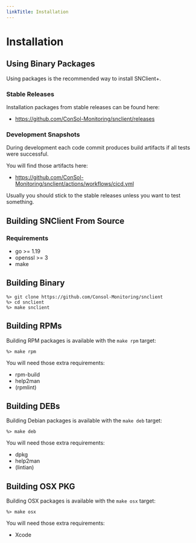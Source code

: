 ```yaml
---
linkTitle: Installation
---
```


# Installation

## Using Binary Packages

Using packages is the recommended way to install SNClient+.

### Stable Releases
Installation packages from stable releases can be found here:

- https://github.com/ConSol-Monitoring/snclient/releases

### Development Snapshots
During development each code commit produces build artifacts if all tests were
successful.

You will find those artifacts here:

- https://github.com/ConSol-Monitoring/snclient/actions/workflows/cicd.yml

Usually you should stick to the stable releases unless you want to test something.

## Building SNClient From Source

### Requirements

- go >= 1.19
- openssl >= 3
- make

## Building Binary

	%> git clone https://github.com/Consol-Monitoring/snclient
	%> cd snclient
	%> make snclient

## Building RPMs

Building RPM packages is available with the `make rpm` target:

	%> make rpm

You will need those extra requirements:

- rpm-build
- help2man
- (rpmlint)

## Building DEBs

Building Debian packages is available with the `make deb` target:

	%> make deb

You will need those extra requirements:

- dpkg
- help2man
- (lintian)

## Building OSX PKG

Building OSX packages is available with the `make osx` target:

	%> make osx

You will need those extra requirements:

- Xcode
